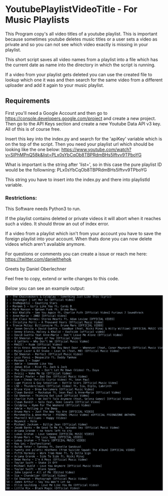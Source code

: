 # YoutubePlaylistVideoTitle - For Music Playlists
This Program copy's all video titles of a youtube playlist. 
This is important because sometimes youtube deletes music titles or a user sets a video as private and so you can not see which video exactly is missing in your playlist.

This short script saves all video names from a playlist into a file which has the current date as name into the directory in which the script is running.

If a video from your playlist gets deleted you can use the created file to lookup which one it was and then search for the same video from a different uploader and add it again to your music playlist.

## Requirements
First you'll need a Google Account and then go to https://console.developers.google.com/project and create a new project.
Then go to the API Keys section and create a new Youtube Data API v3 key. All of this is of course free.

Insert this key into the index.py and search for the 'apiKey' variable which is on the top of the script.
Then you need your playlist url which should be looking like the one below:
https://www.youtube.com/watch?v=SlPhMPnQ58k&list=PLx0sYbCqOb8TBPRdmBHs5Iftvv9TPboYG

What is important is the string after 'list=', so in this case the pure playlist ID would be the followning:
PLx0sYbCqOb8TBPRdmBHs5Iftvv9TPboYG

This string you have to insert into the index.py and there into playlistId variable.

### Restrictions:
This Software needs Python3 to run.

If the playlist contains deleted or private videos it will abort when it reaches such a video. 
It should throw an out of index error.

If a video from a playlist which isn't from your account you have to save the foreign playlist into your account.
When thats done you can now delete videos which aren't available anymore.

For questions or comments you can create a issue or reach me here:
https://twitter.com/danielthehok

Greets by 
Daniel Oberlechner


Feel free to copy, extend or write changes to this code.

Below you can see an example output:

<img src="Example.png">
